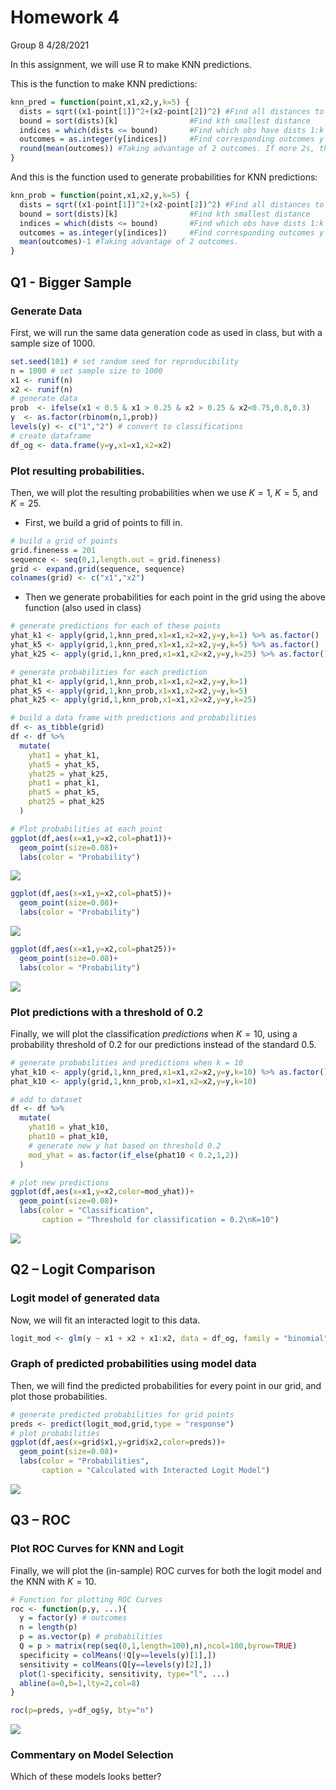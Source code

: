 Homework 4
================
Group 8
4/28/2021

In this assignment, we will use R to make KNN predictions.

This is the function to make KNN predictions:

``` r
knn_pred = function(point,x1,x2,y,k=5) {
  dists = sqrt((x1-point[1])^2+(x2-point[2])^2) #Find all distances to current obs
  bound = sort(dists)[k]                #Find kth smallest distance
  indices = which(dists <= bound)       #Find which obs have dists 1:k
  outcomes = as.integer(y[indices])     #Find corresponding outcomes y
  round(mean(outcomes)) #Taking advantage of 2 outcomes. If more 2s, this gives 2, if more 1s this gives 1.
}
```

And this is the function used to generate probabilities for KNN
predictions:

``` r
knn_prob = function(point,x1,x2,y,k=5) {
  dists = sqrt((x1-point[1])^2+(x2-point[2])^2) #Find all distances to current obs
  bound = sort(dists)[k]                #Find kth smallest distance
  indices = which(dists <= bound)       #Find which obs have dists 1:k
  outcomes = as.integer(y[indices])     #Find corresponding outcomes y
  mean(outcomes)-1 #Taking advantage of 2 outcomes.
}
```

## Q1 - Bigger Sample

### Generate Data

First, we will run the same data generation code as used in class, but
with a sample size of 1000.

``` r
set.seed(101) # set random seed for reproducibility
n = 1000 # set sample size to 1000
x1 <- runif(n)
x2 <- runif(n)
# generate data
prob  <- ifelse(x1 < 0.5 & x1 > 0.25 & x2 > 0.25 & x2<0.75,0.8,0.3)
y  <- as.factor(rbinom(n,1,prob))
levels(y) <- c("1","2") # convert to classifications
# create dataframe
df_og <- data.frame(y=y,x1=x1,x2=x2)
```

### Plot resulting probabilities.

Then, we will plot the resulting probabilities when we use *K* = 1,
*K* = 5, and *K* = 25.

-   First, we build a grid of points to fill in.

``` r
# build a grid of points 
grid.fineness = 201
sequence <- seq(0,1,length.out = grid.fineness)
grid <- expand.grid(sequence, sequence)
colnames(grid) <- c("x1","x2")
```

-   Then we generate probabilities for each point in the grid using the
    above function (also used in class)

``` r
# generate predictions for each of these points 
yhat_k1 <- apply(grid,1,knn_pred,x1=x1,x2=x2,y=y,k=1) %>% as.factor()
yhat_k5 <- apply(grid,1,knn_pred,x1=x1,x2=x2,y=y,k=5) %>% as.factor()
yhat_k25 <- apply(grid,1,knn_pred,x1=x1,x2=x2,y=y,k=25) %>% as.factor()

# generate probabilities for each prediction
phat_k1 <- apply(grid,1,knn_prob,x1=x1,x2=x2,y=y,k=1)
phat_k5 <- apply(grid,1,knn_prob,x1=x1,x2=x2,y=y,k=5)
phat_k25 <- apply(grid,1,knn_prob,x1=x1,x2=x2,y=y,k=25)

# build a data frame with predictions and probabilities 
df <- as_tibble(grid)
df <- df %>%
  mutate(
    yhat1 = yhat_k1,
    yhat5 = yhat_k5,
    yhat25 = yhat_k25,
    phat1 = phat_k1,
    phat5 = phat_k5,
    phat25 = phat_k25
  )
```

``` r
# Plot probabilities at each point
ggplot(df,aes(x=x1,y=x2,col=phat1))+
  geom_point(size=0.08)+
  labs(color = "Probability")
```

![](HW4-Marrero_files/figure-gfm/unnamed-chunk-6-1.png)<!-- -->

``` r
ggplot(df,aes(x=x1,y=x2,col=phat5))+
  geom_point(size=0.08)+
  labs(color = "Probability")
```

![](HW4-Marrero_files/figure-gfm/unnamed-chunk-6-2.png)<!-- -->

``` r
ggplot(df,aes(x=x1,y=x2,col=phat25))+
  geom_point(size=0.08)+
  labs(color = "Probability")
```

![](HW4-Marrero_files/figure-gfm/unnamed-chunk-6-3.png)<!-- -->

### Plot predictions with a threshold of 0.2

Finally, we will plot the classification *predictions* when *K* = 10,
using a probability threshold of 0.2 for our predictions instead of the
standard 0.5.

``` r
# generate probabilities and predictions when k = 10 
yhat_k10 <- apply(grid,1,knn_pred,x1=x1,x2=x2,y=y,k=10) %>% as.factor()
phat_k10 <- apply(grid,1,knn_prob,x1=x1,x2=x2,y=y,k=10)

# add to dataset
df <- df %>%
  mutate(
    yhat10 = yhat_k10,
    phat10 = phat_k10,
    # generate new y hat based on threshold 0.2  
    mod_yhat = as.factor(if_else(phat10 < 0.2,1,2))
  )
```

``` r
# plot new predictions
ggplot(df,aes(x=x1,y=x2,color=mod_yhat))+
  geom_point(size=0.08)+
  labs(color = "Classification", 
       caption = "Threshold for classification = 0.2\nK=10")
```

![](HW4-Marrero_files/figure-gfm/unnamed-chunk-8-1.png)<!-- -->

## Q2 – Logit Comparison

### Logit model of generated data

Now, we will fit an interacted logit to this data.

``` r
logit_mod <- glm(y ~ x1 + x2 + x1:x2, data = df_og, family = "binomial")
```

### Graph of predicted probabilities using model data

Then, we will find the predicted probabilities for every point in our
grid, and plot those probabilities.

``` r
# generate predicted probabilities for grid points
preds <- predict(logit_mod,grid,type = "response")
# plot probabilities 
ggplot(df,aes(x=grid$x1,y=grid$x2,color=preds))+
  geom_point(size=0.08)+
  labs(color = "Probabilities", 
       caption = "Calculated with Interacted Logit Model")
```

![](HW4-Marrero_files/figure-gfm/unnamed-chunk-10-1.png)<!-- -->

## Q3 – ROC

### Plot ROC Curves for KNN and Logit

Finally, we will plot the (in-sample) ROC curves for both the logit
model and the KNN with *K* = 10.

``` r
# Function for plotting ROC Curves
roc <- function(p,y, ...){
  y = factor(y) # outcomes
  n = length(p)
  p = as.vector(p) # probabilities
  Q = p > matrix(rep(seq(0,1,length=100),n),ncol=100,byrow=TRUE)
  specificity = colMeans(!Q[y==levels(y)[1],])
  sensitivity = colMeans(Q[y==levels(y)[2],])
  plot(1-specificity, sensitivity, type="l", ...)
  abline(a=0,b=1,lty=2,col=8)
}

roc(p=preds, y=df_og$y, bty="n")
```

![](HW4-Marrero_files/figure-gfm/unnamed-chunk-11-1.png)<!-- -->

### Commentary on Model Selection

Which of these models looks better?
